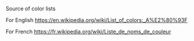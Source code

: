 Source of color lists

For English 
https://en.wikipedia.org/wiki/List_of_colors:_A%E2%80%93F

For French
https://fr.wikipedia.org/wiki/Liste_de_noms_de_couleur